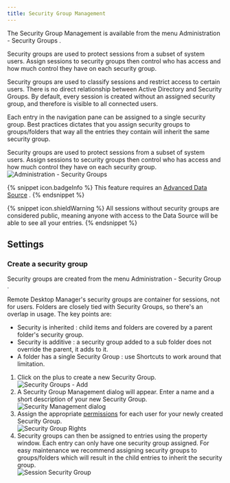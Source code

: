 ```yaml
---
title: Security Group Management
---
```

The Security Group Management is available from the menu Administration - Security Groups .  

Security groups are used to protect sessions from a subset of system users. Assign sessions to security groups then control who has access and how much control they have on each security group.  

Security groups are used to classify sessions and restrict access to certain users. There is no direct relationship between Active Directory and Security Groups. By default, every session is created without an assigned security group, and therefore is visible to all connected users.  

Each entry in the navigation pane can be assigned to a single security group. Best practices dictates that you assign security groups to groups/folders that way all the entries they contain will inherit the same security group.  

Security groups are used to protect sessions from a subset of system users. Assign sessions to security groups then control who has access and how much control they have on each security group.  
![Administration - Security Groups](/img/en/rdm/mac/clip10392.png) 

{% snippet icon.badgeInfo %} 
This feature requires an [Advanced Data Source](/rdm/mac/data-sources/data-sources-types/advanced-data-sources/) . 
{% endsnippet %}
 
{% snippet icon.shieldWarning %} 
All sessions without security groups are considered public, meaning anyone with access to the Data Source will be able to see all your entries. 
{% endsnippet %}
 
## Settings 

### Create a security group 

Security groups are created from the menu Administration - Security Group .  

Remote Desktop Manager&apos;s security groups are container for sessions, not for users. Folders are closely tied with Security Groups, so there&apos;s an overlap in usage. The key points are:  

* Security is inherited : child items and folders are covered by a parent folder&apos;s security group. 
* Security is additive : a security group added to a sub folder does not override the parent, it adds to it. 
* A folder has a single Security Group : use Shortcuts to work around that limitation.  

1. Click on the plus to create a new Security Group.  
![Security Groups - Add](/img/en/rdm/mac/clip10393.png) 
1. A Security Group Management dialog will appear. Enter a name and a short description of your new Security Group.  
![Security Management dialog](/img/en/rdm/mac/clip10394.png) 
1. Assign the appropriate [permissions](Administration_Permissions) for each user for your newly created Security Group.  
![Security Group Rights](/img/en/rdm/mac/clip10395.png) 
1. Security groups can then be assigned to entries using the property window. Each entry can only have one security group assigned. For easy maintenance we recommend assigning security groups to groups/folders which will result in the child entries to inherit the security group.  
![Session Security Group](/img/en/rdm/mac/clip10445.png) 
